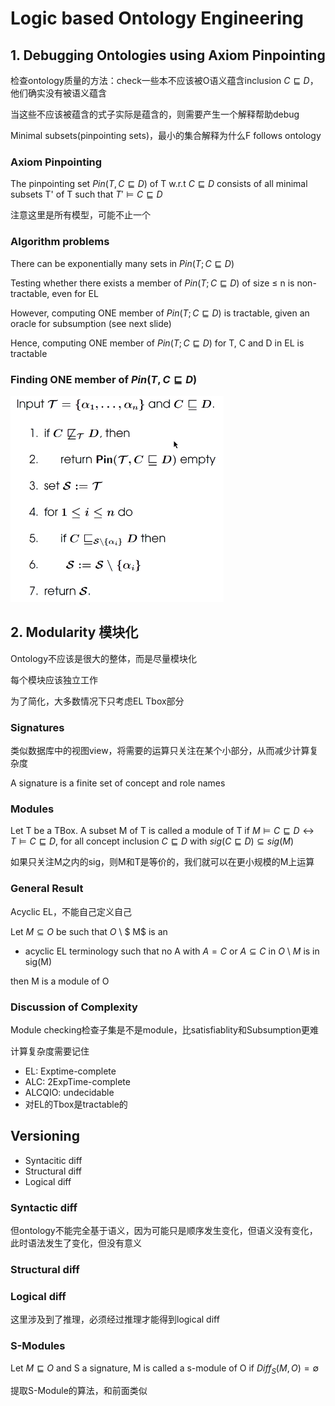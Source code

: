# Logic based Ontology Engineering
## 1. Debugging Ontologies using Axiom Pinpointing
检查ontology质量的方法：check一些本不应该被O语义蕴含inclusion $C \sqsubseteq D$，他们确实没有被语义蕴含

当这些不应该被蕴含的式子实际是蕴含的，则需要产生一个解释帮助debug

Minimal subsets(pinpointing sets)，最小的集合解释为什么F follows ontology

### Axiom Pinpointing
The pinpointing set $Pin(T, C\sqsubseteq D)$ of T w.r.t $C\sqsubseteq D$ consists of all minimal subsets T' of T such that $T' \models C \sqsubseteq D$

注意这里是所有模型，可能不止一个

### Algorithm problems
There can be exponentially many sets in $Pin(T; C \sqsubseteq D)$

Testing whether there exists a member of $Pin(T; C \sqsubseteq D)$ of size $\leq$ n is non-tractable, even for EL

However, computing ONE member of $Pin(T; C \sqsubseteq D)$ is tractable, given an oracle for subsumption (see next slide)

Hence, computing ONE member of $Pin(T; C \sqsubseteq D)$ for T, C and D in EL is tractable

### Finding ONE member of $Pin(T, C\sqsubseteq D)$
![20200526143648](https://raw.githubusercontent.com/s974534426/Img_for_notes/master/20200526143648.png)

## 2. Modularity 模块化
Ontology不应该是很大的整体，而是尽量模块化

每个模块应该独立工作

为了简化，大多数情况下只考虑EL Tbox部分

### Signatures
类似数据库中的视图view，将需要的运算只关注在某个小部分，从而减少计算复杂度

A signature is a finite set of concept and role names

### Modules
Let T be a TBox. A subset M of T is called a module of T if $M \models C\sqsubseteq D \leftrightarrow T \models C \sqsubseteq D$, for all concept inclusion $C \sqsubseteq D$ with $sig(C \sqsubseteq D)\subseteq sig(M)$ 

如果只关注M之内的sig，则M和T是等价的，我们就可以在更小规模的M上运算

### General Result
Acyclic EL，不能自己定义自己

Let $M \subseteq O$ be such that $O$ \ $ M$ is an
- acyclic EL terminology such that no A with $A = C$ or $A \subseteq C$ in $O$ \ $M$ is in sig(M)

then M is a module of O

### Discussion of Complexity
Module checking检查子集是不是module，比satisfiablity和Subsumption更难

计算复杂度需要记住
- EL: Exptime-complete
- ALC: 2ExpTime-complete
- ALCQIO: undecidable
- 对EL的Tbox是tractable的

## Versioning
- Syntacitic diff
- Structural diff
- Logical diff

### Syntactic diff
但ontology不能完全基于语义，因为可能只是顺序发生变化，但语义没有变化，此时语法发生了变化，但没有意义

### Structural diff

### Logical diff
这里涉及到了推理，必须经过推理才能得到logical diff

### S-Modules
Let $M\sqsubseteq O$ and S a signature, M is called a s-module of O if $Diff_S(M, O) = \emptyset$

提取S-Module的算法，和前面类似
